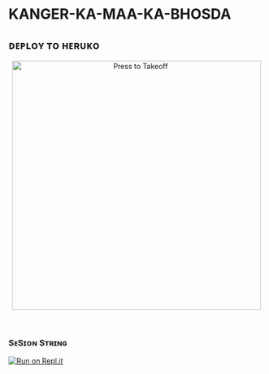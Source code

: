 # KANGER-KA-MAA-KA-BHOSDA

## ᴅᴇᴘʟᴏʏ ᴛᴏ ʜᴇʀᴜᴋᴏ

<p align="center">
   <a href = "https://heroku.com/deploy?template=https://github.com/DARKAMAN5/KANGER-KA-MAA-KA-BHOSDA"><img src="https://telegra.ph/file/57c4edb389224c9cf9996.png" alt="Press to Takeoff" width="490px"></a>
</p>
<br>
 
### SᴇSɪᴏɴ Sᴛʀɪɴɢ

[![Run on Repl.it](https://repl.it/badge/github/DARKAMAN5/GenerateStringSession)](https://repl.it/@DARKAMAN5/GenerateStringSession)
